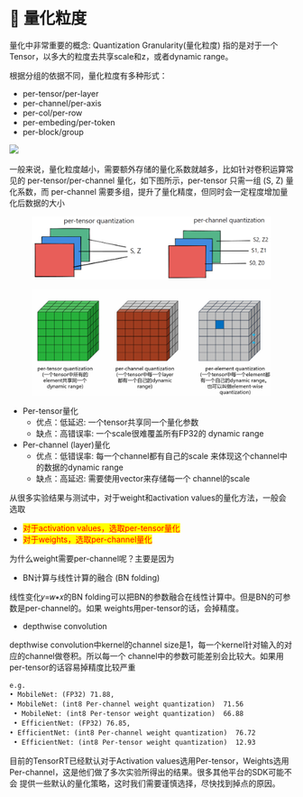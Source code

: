 # 🤝 量化粒度

量化中非常重要的概念: Quantization Granularity(量化粒度) 指的是对于一个Tensor，以多大的粒度去共享scale和z，或者dynamic range。

根据分组的依据不同，量化粒度有多种形式：

* per-tensor/per-layer
* per-channel/per-axis
* per-col/per-row
* per-embeding/per-token
* per-block/group

![](https://robot9.me/wp-content/uploads/2023/12/p13\_2.png)

一般来说，量化粒度越小，需要额外存储的量化系数就越多，比如针对卷积运算常见的 per-tensor/per-channel 量化，如下图所示，per-tensor 只需一组 (S, Z) 量化系数，而 per-channel 需要多组，提升了量化精度，但同时会一定程度增加量化后数据的大小

<figure><img src="../../.gitbook/assets/p13.png" alt=""><figcaption></figcaption></figure>

<figure><img src="../../.gitbook/assets/图片 (11) (1).png" alt=""><figcaption></figcaption></figure>

* Per-tensor量化&#x20;
  * &#x20;优点：低延迟: 一个tensor共享同一个量化参数&#x20;
  * &#x20;缺点：高错误率: 一个scale很难覆盖所有FP32的 dynamic range
* Per-channel (layer)量化&#x20;
  * 优点：低错误率: 每一个channel都有自己的scale 来体现这个channel中的数据的dynamic range&#x20;
  * 缺点：高延迟: 需要使用vector来存储每一个 channel的scale

从很多实验结果与测试中，对于weight和activation values的量化方法，一般会选取&#x20;

* <mark style="color:red;">对于activation values，选取per-tensor量化</mark>&#x20;
* <mark style="color:red;">对于weights，选取per-channel量化</mark>

为什么weight需要per-channel呢？主要是因为&#x20;

* BN计算与线性计算的融合 (BN folding)&#x20;

线性变化𝑦=𝑤∗𝑥的BN folding可以把BN的参数融合在线性计算中。但是BN的可参数是per-channel的。如果 weights用per-tensor的话，会掉精度。

* depthwise convolution

depthwise convolution中kernel的channel size是1，每一个kernel针对输入的对应的channel做卷积。所以每一个 channel中的参数可能差别会比较大。如果用per-tensor的话容易掉精度比较严重

```latex
e.g. 
• MobileNet: (FP32) 71.88, 
• MobileNet: (int8 Per-channel weight quantization)  71.56
 • MobileNet: (int8 Per-tensor weight quantization)  66.88
 • EfficientNet: (FP32) 76.85, 
• EfficientNet: (int8 Per-channel weight quantization)  76.72
 • EfficientNet: (int8 Per-tensor weight quantization)  12.93
```

目前的TensorRT已经默认对于Activation values选用Per-tensor，Weights选用 Per-channel，这是他们做了多次实验所得出的结果。很多其他平台的SDK可能不会 提供一些默认的量化策略，这时我们需要谨慎选择，尽快找到掉点的原因。

